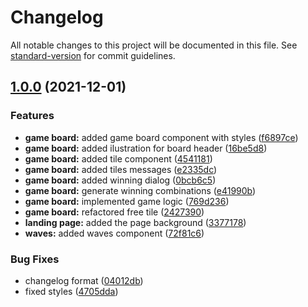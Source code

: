 # Changelog

All notable changes to this project will be documented in this file. See [standard-version](https://github.com/conventional-changelog/standard-version) for commit guidelines.

## [1.0.0](https://github.com/RazvanRauta/work-from-home/compare/v0.1.3...v1.0.0) (2021-12-01)


### Features

* **game board:** added game board component with styles ([f6897ce](https://github.com/RazvanRauta/work-from-home/commit/f6897ce4c4e0b8e5e94bd9949bed3d07636d543e))
* **game board:** added ilustration for board header ([16be5d8](https://github.com/RazvanRauta/work-from-home/commit/16be5d8f7a8a0b0c9449135f6a63b1e29bf5f838))
* **game board:** added tile component ([4541181](https://github.com/RazvanRauta/work-from-home/commit/4541181e06e41f3f804cbbebf3376cd51c0be09e))
* **game board:** added tiles messages ([e2335dc](https://github.com/RazvanRauta/work-from-home/commit/e2335dceabf4ddbdd6b348cd4898b56dbeff2397))
* **game board:** added winning dialog ([0bcb6c5](https://github.com/RazvanRauta/work-from-home/commit/0bcb6c5c486173bb8c9bf7b3bf1138845eb81b7e))
* **game board:** generate winning combinations ([e41990b](https://github.com/RazvanRauta/work-from-home/commit/e41990b810e05a7167faf8514071d795734dde0d))
* **game board:** implemented game logic ([769d236](https://github.com/RazvanRauta/work-from-home/commit/769d236e7e25465ce26c964a4b798078e738a19d))
* **game board:** refactored free tile ([2427390](https://github.com/RazvanRauta/work-from-home/commit/24273908cf58c90746203d1bc76f4dfed2dabdb8))
* **landing page:** added the page background ([3377178](https://github.com/RazvanRauta/work-from-home/commit/33771780e324c9819b61b323756dedabeab6a343))
* **waves:** added waves component ([72f81c6](https://github.com/RazvanRauta/work-from-home/commit/72f81c67b4cf78281f3c03107dabb4378eb71517))


### Bug Fixes

* changelog format ([04012db](https://github.com/RazvanRauta/work-from-home/commit/04012dbb47747e53ef473dc79dce857e29fd0c67))
* fixed styles ([4705dda](https://github.com/RazvanRauta/work-from-home/commit/4705dda65f1d53049defc6d8664f6079c77e986d))
